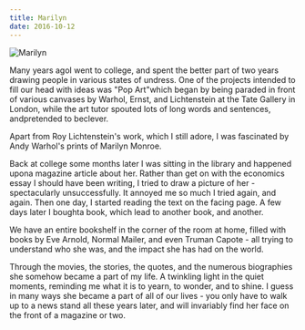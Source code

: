 ```yaml
---
title: Marilyn
date: 2016-10-12
---
```


![Marilyn](https://source.unsplash.com/y7GlIdTUOvo/1600x900)

Many years agoI went to college, and spent the better part of two years drawing people in various states of undress. One of the projects intended to fill our head with ideas was "Pop Art"which began by being paraded in front of various canvases by Warhol, Ernst, and Lichtenstein at the Tate Gallery in London, while the art tutor spouted lots of long words and sentences, andpretended to beclever.

Apart from Roy Lichtenstein's work, which I still adore, I was fascinated by Andy Warhol's prints of Marilyn Monroe.

Back at college some months later I was sitting in the library and happened upona magazine article about her. Rather than get on with the economics essay I should have been writing, I tried to draw a picture of her - spectacularly unsuccessfully. It annoyed me so much I tried again, and again. Then one day, I started reading the text on the facing page. A few days later I boughta book, which lead to another book, and another.

We have an entire bookshelf in the corner of the room at home, filled with books by Eve Arnold, Normal Mailer, and even Truman Capote - all trying to understand who she was, and the impact she has had on the world.

Through the movies, the stories, the quotes, and the numerous biographies she somehow became a part of my life. A twinkling light in the quiet moments, reminding me what it is to yearn, to wonder, and to shine. I guess in many ways she became a part of all of our lives - you only have to walk up to a news stand all these years later, and will invariably find her face on the front of a magazine or two.